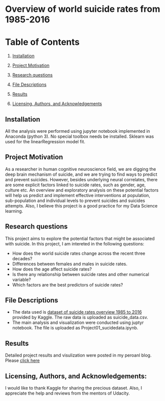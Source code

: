 # Overview of world suicide rates from 1985-2016

# Table of Contents

1. [Installation](#instal)

2. [Project Motivation](#motive)

3. [Research questions](#topic)

4. [File Descriptions](#files)

5. [Results](#Results)

6. [Licensing, Authors, and Acknowledgements](#terms)

<a name = "install"></a>
## Installation
All the analysis were performed using jupyter notebook implemented in Anaconda (python 3). No special toolbox needs be installed. Sklearn was used for the linearRegression model fit.

<a name = "motive"></a>

## Project Motivation

As a researcher in human cognitive neuroscience field, we are digging the deep brain mechanism of suicide, and we are trying to find ways to predict and prevent suicides. However, besides underlying neural correlates, there are some explicit factors linked to suicide rates, such as gender, age, culture etc. An overview and exploratory analysis on these potential factors will help us predict and implement effective interventions at population, sub-population and individual levels to prevent suicides and suicides attempts. Also, I believe this project is a good practice for my Data Science learning.

<a name = "topic"></a>

## Research questions
This project aims to explore the potential factors that might be associated with suicide. In this project, I am intereted in the following questions:
- How does the world suicide rates change across the recent three decades?
- Differences between females and males in suicide rates.
- How does the age affect suicide rates?
- Is there any relationship between suicide rates and other numerical variable?
- Which factors are the best predictors of suicide rates?

<a name = "files"></a>

## File Descriptions

- The data used is [dataset of suicide rates overview 1985 to 2016](https://www.kaggle.com/russellyates88/suicide-rates-overview-1985-to-2016) provided by Kaggle. The raw data is uploaded as suicide_data.csv.
- The main analysis and visualization were conducted using juptyr notebook. The file is uploaded as Project01_sucidedata.ipynb.

<a name = "Results"></a>

## Results

Detailed project results and visulization were posted in my peroanl blog. Please [click here](https://medium.com/@lydiafz_Zoe/know-it-before-it-happens-potential-factors-associated-with-suicides-f8cd364de729)

<a name = "terms"></a>

## Licensing, Authors, and Acknowledgements:

I would like to thank Kaggle for sharing the precious dataset. Also, I appreciate the help and reviews from the mentors of Udacity.


